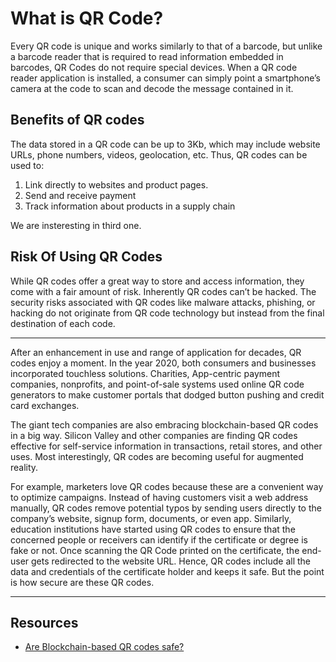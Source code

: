 # What is QR Code?

Every QR code is unique and works similarly to that of a barcode, but unlike a barcode reader that is required to read information embedded in barcodes, QR Codes do not require special devices. When a QR code reader application is installed, a consumer can simply point a smartphone’s camera at the code to scan and decode the message contained in it.

## Benefits of QR codes

The data stored in a QR code can be up to 3Kb, which may include website URLs, phone numbers, videos, geolocation, etc. Thus, QR codes can be used to:

1. Link directly to websites and product pages.
2. Send and receive payment
3. Track information about products in a supply chain

We are insteresting in third one.

## Risk Of Using QR Codes

While QR codes offer a great way to store and access information, they come with a fair amount of risk. Inherently QR codes can’t be hacked. The security risks associated with QR codes like malware attacks, phishing, or hacking do not originate from QR code technology but instead from the final destination of each code.

---

After an enhancement in use and range of application for decades, QR codes enjoy a moment. In the year 2020, both consumers and businesses incorporated touchless solutions. Charities, App-centric payment companies, nonprofits, and point-of-sale systems used online QR code generators to make customer portals that dodged button pushing and credit card exchanges.

The giant tech companies are also embracing blockchain-based QR codes in a big way. Silicon Valley and other companies are finding QR codes effective for self-service information in transactions, retail stores, and other uses. Most interestingly, QR codes are becoming useful for augmented reality.

For example, marketers love QR codes because these are a convenient way to optimize campaigns. Instead of having customers visit a web address manually, QR codes remove potential typos by sending users directly to the company’s website, signup form, documents, or even app. Similarly, education institutions have started using QR codes to ensure that the concerned people or receivers can identify if the certificate or degree is fake or not. Once scanning the QR Code printed on the certificate, the end-user gets redirected to the website URL. Hence, QR codes include all the data and credentials of the certificate holder and keeps it safe. But the point is how secure are these QR codes.

---

## Resources

- <a href="https://medium.com/techskill-brew/are-blockchain-based-qr-codes-safe-part-27-d4ccd751a3d6">Are Blockchain-based QR codes safe?</a>
